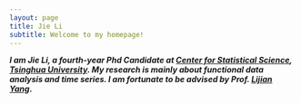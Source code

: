 ```yaml
---
layout: page
title: Jie Li
subtitle: Welcome to my homepage!
---
```



**_I am Jie Li, a fourth-year Phd Candidate at [Center for Statistical Science](http://www.stat.tsinghua.edu.cn), [Tsinghua University](https://www.tsinghua.edu.cn). My research is mainly about functional data analysis and time series. I am fortunate to be advised by Prof. [Lijian Yang](http://www.stat.tsinghua.edu.cn/en/teambuilder/faculty/lijian-yang)_.**
  
    
      
      







